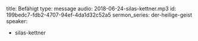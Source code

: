 title: Befähigt
type: message
audio: 2018-06-24-silas-kettner.mp3
id: 199bedc7-fdb2-4707-94ef-4da1d32c52a5
sermon_series: der-heilige-geist
speaker:
  - silas-kettner
